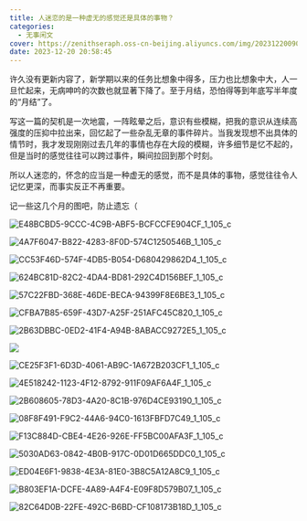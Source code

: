 ```yaml
---
title: 人迷恋的是一种虚无的感觉还是具体的事物？
categories:
  - 无事闲文
cover: https://zenithseraph.oss-cn-beijing.aliyuncs.com/img/202312200907855.jpeg
date: 2023-12-20 20:58:45
---
```


许久没有更新内容了，新学期以来的任务比想象中得多，压力也比想象中大，人一旦忙起来，无病呻吟的次数也就显著下降了。至于月结，恐怕得等到年底写半年度的“月结”了。

写这一篇的契机是一次地震，一阵眩晕之后，意识有些模糊，把我的意识从连续高强度的压抑中拉出来，回忆起了一些杂乱无章的事件碎片。当我发现想不出具体的情节时，我才发现刚刚过去几年的事情也存在大段的模糊，许多细节是忆不起的，但是当时的感觉往往可以跨过事件，瞬间拉回到那个时刻。

所以人迷恋的，怀念的应当是一种虚无的感觉，而不是具体的事物，感觉往往令人记忆更深，而事实反正不再重要。

记一些这几个月的图吧，防止遗忘（

![E48BCBD5-9CCC-4C9B-ABF5-BCFCCFE904CF_1_105_c](https://zenithseraph.oss-cn-beijing.aliyuncs.com/img/202312200916037.jpeg)

![4A7F6047-B822-4283-8F0D-574C1250546B_1_105_c](https://zenithseraph.oss-cn-beijing.aliyuncs.com/img/202312200916611.jpeg)

![CC53F46D-574F-4DB5-B054-D680429862D4_1_105_c](https://zenithseraph.oss-cn-beijing.aliyuncs.com/img/202312200916868.jpeg)

![624BC81D-82C2-4DA4-BD81-292C4D156BEF_1_105_c](https://zenithseraph.oss-cn-beijing.aliyuncs.com/img/202312200917351.jpeg)

![57C22FBD-368E-46DE-BECA-94399F8E6BE3_1_105_c](https://zenithseraph.oss-cn-beijing.aliyuncs.com/img/202312200917543.jpeg)

![CFBA7B85-659F-43D7-A25F-251AFC45C820_1_105_c](https://zenithseraph.oss-cn-beijing.aliyuncs.com/img/202312200917464.jpeg)

![2B63DBBC-0ED2-41F4-A94B-8ABACC9272E5_1_105_c](https://zenithseraph.oss-cn-beijing.aliyuncs.com/img/202312200917936.jpeg)

![](https://zenithseraph.oss-cn-beijing.aliyuncs.com/img/202312200917630.jpeg)

![CE25F3F1-6D3D-4061-AB9C-1A672B203CF1_1_105_c](https://zenithseraph.oss-cn-beijing.aliyuncs.com/img/202312200917756.jpeg)

![4E518242-1123-4F12-8792-911F09AF6A4F_1_105_c](https://zenithseraph.oss-cn-beijing.aliyuncs.com/img/202312200918244.jpeg)

![2B608605-78D3-4A20-8C1B-976D4CE93190_1_105_c](https://zenithseraph.oss-cn-beijing.aliyuncs.com/img/202312200918947.jpeg)

![08F8F491-F9C2-44A6-94C0-1613FBFD7C49_1_105_c](https://zenithseraph.oss-cn-beijing.aliyuncs.com/img/202312200918069.jpeg)

![F13C884D-CBE4-4E26-926E-FF5BC00AFA3F_1_105_c](https://zenithseraph.oss-cn-beijing.aliyuncs.com/img/202312200918980.jpeg)

![5030AD63-0842-4B0B-917C-0D01D665DDC0_1_105_c](https://zenithseraph.oss-cn-beijing.aliyuncs.com/img/202312200918504.jpeg)

![ED04E6F1-9838-4E3A-81E0-3B8C5A12A8C9_1_105_c](https://zenithseraph.oss-cn-beijing.aliyuncs.com/img/202312200918040.jpeg)

![B803EF1A-DCFE-4A89-A4F4-E09F8D579B07_1_105_c](https://zenithseraph.oss-cn-beijing.aliyuncs.com/img/202312200918204.jpeg)

![82C64D0B-22FE-492C-B6BD-CF108173B18D_1_105_c](https://zenithseraph.oss-cn-beijing.aliyuncs.com/img/202312200919083.jpeg)